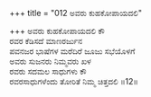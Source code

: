 +++
title = "012 ಅವರು ಕುಹಕೋಪಾಯದಲಿ"

+++
ಅವರು ಕುಹಕೋಪಾಯದಲಿ ಕೌ  
ರವರ ಕೆಡಿಸದೆ ಮಾಣರರ್ಜುನ  
ಪವನಜರ ಭಾಷೆಗಳ ಮರೆದಿರೆ ಜೂಜು ಸಭೆಯೊಳಗೆ   
ಅವರು ಸುಜನರು ನಿಮ್ಮವರು ಖಳ  
ರವರು ಸದಮಲ ಸಾಧುಗಳು ಕೌ  
ರವರಸಾಧುಗಳೆಂದು ತೋರಿತೆ ನಿಮ್ಮ ಚಿತ್ತದಲಿ      ॥12॥